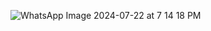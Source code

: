![WhatsApp Image 2024-07-22 at 7 14 18 PM](https://github.com/user-attachments/assets/9b3fd1e5-5076-45a4-aa5f-c1bbc431f216)

